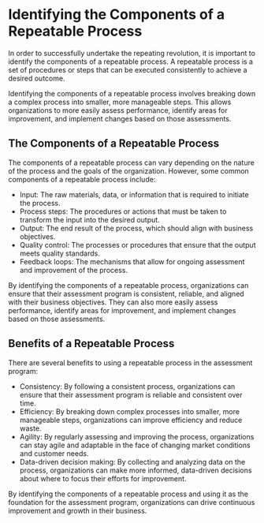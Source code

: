 Identifying the Components of a Repeatable Process
================================================================================================

In order to successfully undertake the repeating revolution, it is important to identify the components of a repeatable process. A repeatable process is a set of procedures or steps that can be executed consistently to achieve a desired outcome.

Identifying the components of a repeatable process involves breaking down a complex process into smaller, more manageable steps. This allows organizations to more easily assess performance, identify areas for improvement, and implement changes based on those assessments.

The Components of a Repeatable Process
--------------------------------------

The components of a repeatable process can vary depending on the nature of the process and the goals of the organization. However, some common components of a repeatable process include:

* Input: The raw materials, data, or information that is required to initiate the process.
* Process steps: The procedures or actions that must be taken to transform the input into the desired output.
* Output: The end result of the process, which should align with business objectives.
* Quality control: The processes or procedures that ensure that the output meets quality standards.
* Feedback loops: The mechanisms that allow for ongoing assessment and improvement of the process.

By identifying the components of a repeatable process, organizations can ensure that their assessment program is consistent, reliable, and aligned with their business objectives. They can also more easily assess performance, identify areas for improvement, and implement changes based on those assessments.

Benefits of a Repeatable Process
--------------------------------

There are several benefits to using a repeatable process in the assessment program:

* Consistency: By following a consistent process, organizations can ensure that their assessment program is reliable and consistent over time.
* Efficiency: By breaking down complex processes into smaller, more manageable steps, organizations can improve efficiency and reduce waste.
* Agility: By regularly assessing and improving the process, organizations can stay agile and adaptable in the face of changing market conditions and customer needs.
* Data-driven decision making: By collecting and analyzing data on the process, organizations can make more informed, data-driven decisions about where to focus their efforts for improvement.

By identifying the components of a repeatable process and using it as the foundation for the assessment program, organizations can drive continuous improvement and growth in their business.

